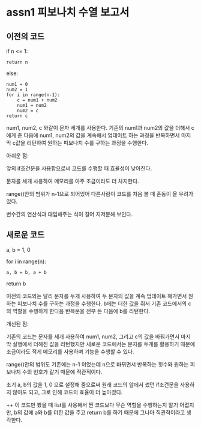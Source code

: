 # assn1 피보나치 수열 보고서

## 이전의 코드
if n <= 1:

	return n

else:

	num1 = 0
	num2 = 1
	for i in range(n-1):
		c = num1 + num2
		num1 = num2
		num2 = c
	return c

num1, num2, c 와같이 문자 세개를 사용한다.
기존의 num1과 num2의 값을 더해서 c에게 준 다음에 num1, num2의 값을 계속해서 업데이트 하는 과정을 반복하면서 마지막 c값을 리턴하여 원하는 피보나치 수를 구하는 과정을 수행한다.

아쉬운 점:

앞의 if조건문을 사용함으로써 코드를 수행할 때 효율성이 낮아진다. 

문자를 세개 사용하여 메모리를 아주 조금이라도 더 차지한다.

range()안의 범위가 n-1으로 되어있어 다른사람이 코드를 처음 볼 때 혼동이 올 우려가 있다.

변수간의 연산식과 대입해주는 식이 길어 지저분해 보인다.

## 새로운 코드

a, b = 1, 0

for i in range(n):

	a, b = b, a + b
	
return b


이전의 코드와는 달리 문자를 두개 사용하여 두 문자의 값을 계속 업데이트 해가면서 원하는 피보나치 수를 구하는 과정을 수행한다. b에는 더한 값을 줘서 기존 코드에서의 c의 역할을 수행하게 한다음 반복문을 전부 돈 다음에 b를 리턴한다.

개선된 점:

기존의 코드는 문자를 세개 사용하여 num1, num2, 그리고 c의 값을 바꿔가면서 마지막 실행에서 더해진 값을 리턴했지만 새로운 코드에서는 문자를 두개를 활용하기 때문에 조금이라도 적게 메모리를 사용하며 기능을 수행할 수 있다.

range()안의 범위도 기존에는 n-1 이었는데 n으로 바뀌면서 반복하는 횟수와 원하는 피보나치 수의 번호가 같기 때문에 직관적이다.

초기 a, b의 값을 1, 0 으로 설정해 줌으로써 원래 코드의 앞에서 썼던 if조건문을 사용하지 않아도 되고, 그로 인해 코드의 효율이 더 높아졌다.



 ++ 이 코드만 봤을 때 list를 사용해서 짠 코드보다 무슨 역할을 수행하는지 알기 어렵지만, b의 값에 a와 b를 더한 값을 주고 return b를 하기 때문에 그나마 직관적이라고 생각한다.
